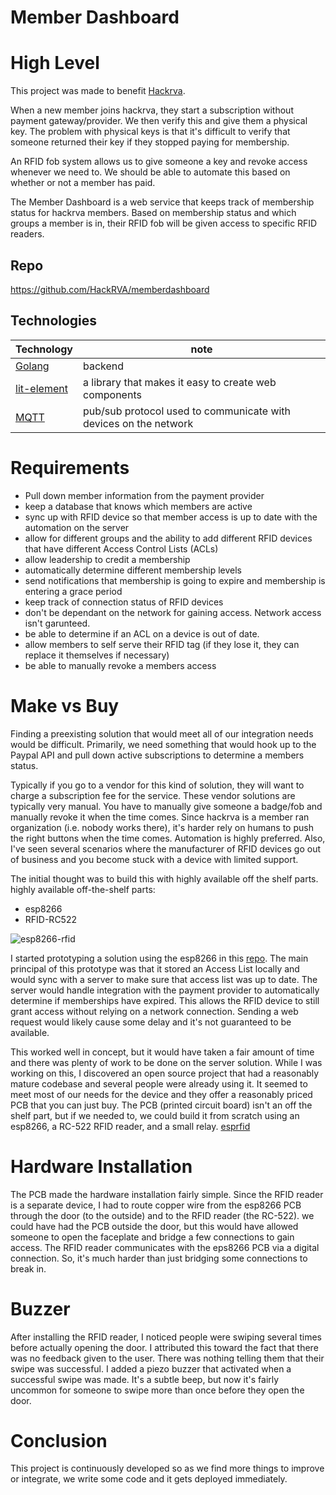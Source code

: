 # Member Dashboard

# High Level
This project was made to benefit [Hackrva](https://hackrva.org).

When a new member joins hackrva, they start a subscription without payment gateway/provider.  We then verify this and give them a physical key.
The problem with physical keys is that it's difficult to verify that someone returned their key if they stopped paying for membership.

An RFID fob system allows us to give someone a key and revoke access whenever we need to.
We should be able to automate this based on whether or not a member has paid.

The Member Dashboard is a web service that keeps track of membership status for hackrva members.  Based on membership status and which groups a member is in, their RFID fob will be given access to specific RFID readers.

## Repo
https://github.com/HackRVA/memberdashboard

## Technologies

| Technology      | note |
| ----------- | ----------- |
| [Golang](https://golang.org/)      | backend       |
| [lit-element](https://lit-element.polymer-project.org/guide)   | a library that makes it easy to create web components |
| [MQTT](https://mqtt.org/)      | pub/sub protocol used to communicate with devices on the network       |

# Requirements
* Pull down member information from the payment provider
* keep a database that knows which members are active
* sync up with RFID device so that member access is up to date with the automation on the server
* allow for different groups and the ability to add different RFID devices that have different Access Control Lists (ACLs)
* allow leadership to credit a membership
* automatically determine different membership levels
* send notifications that membership is going to expire and membership is entering a grace period
* keep track of connection status of RFID devices
* don't be dependant on the network for gaining access.  Network access isn't garunteed.
* be able to determine if an ACL on a device is out of date.
* allow members to self serve their RFID tag (if they lose it, they can replace it themselves if necessary)
* be able to manually revoke a members access

# Make vs Buy
Finding a preexisting solution that would meet all of our integration needs would be difficult.
Primarily, we need something that would hook up to the Paypal API and pull down active subscriptions to determine a members status.

Typically if you go to a vendor for this kind of solution, they will want to charge a subscription fee for the service.  These vendor solutions are typically very manual. You have to manually give someone a badge/fob and manually revoke it when the time comes.  Since hackrva is a member ran organization (i.e. nobody works there), it's harder rely on humans to push the right buttons when the time comes. Automation is highly preferred.
Also, I've seen several scenarios where the manufacturer of RFID devices go out of business and you become stuck with a device with limited support.

The initial thought was to build this with highly available off the shelf parts. 
highly available off-the-shelf parts:
* esp8266
* RFID-RC522

![esp8266-rfid](https://github.com/HackRVA/memberdashboard/blob/main/resources/rfidreader/docs/basic_diagram.PNG?raw=true)

I started prototyping a solution using the esp8266 in this 
[repo](https://github.com/HackRVA/memberdashboard/tree/main/resources/rfidreader).  The main principal of this prototype was that it stored an Access List locally and would sync with a server to make sure that access list was up to date.  The server would handle integration with the payment provider to automatically determine if memberships have expired.  This allows the RFID device to still grant access without relying on a network connection. Sending a web request would likely cause some delay and it's not guaranteed to be available.

This worked well in concept, but it would have taken a fair amount of time and there was plenty of work to be done on the server solution.  While I was working on this, I discovered an open source project that had a reasonably mature codebase and several people were already using it.  It seemed to meet most of our needs for the device and they offer a reasonably priced PCB that you can just buy.  The PCB (printed circuit board) isn't an off the shelf part, but if we needed to, we could build it from scratch using an esp8266, a RC-522 RFID reader, and a small relay.
[esprfid](https://github.com/esprfid/esp-rfid)

# Hardware Installation
The PCB made the hardware installation fairly simple.  Since the RFID reader is a separate device, I had to route copper wire from the esp8266 PCB through the door (to the outside) and to the RFID reader (the RC-522).  we could have had the PCB outside the door, but this would have allowed someone to open the faceplate and bridge a few connections to gain access.  The RFID reader communicates with the eps8266 PCB via a digital connection.  So, it's much harder than just bridging some connections to break in.

# Buzzer
After installing the RFID reader, I noticed people were swiping several times before actually opening the door.  I attributed this toward the fact that there was no feedback given to the user.  There was nothing telling them that their swipe was successful.  I added a piezo buzzer that activated when a successful swipe was made.  It's a subtle beep, but now it's fairly uncommon for someone to swipe more than once before they open the door.

# Conclusion
This project is continuously developed so as we find more things to improve or integrate, we write some code and it gets deployed immediately.